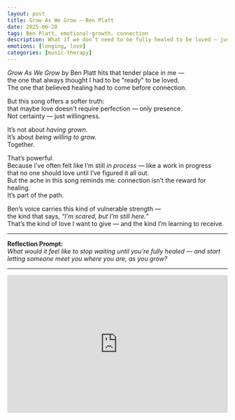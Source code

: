 ```yaml
---
layout: post
title: Grow As We Grow – Ben Platt
date: 2025-06-28
tags: Ben Platt, emotional-growth, connection
description: What if we don’t need to be fully healed to be loved — just willing to grow alongside someone else?
emotions: [longing, love]
categories: [music-therapy]
---
```


*Grow As We Grow* by Ben Platt hits that tender place in me —  
the one that always thought I had to be "ready" to be loved.  
The one that believed healing had to come before connection.

But this song offers a softer truth:  
that maybe love doesn't require perfection — only presence.  
Not certainty — just willingness.

It’s not about *having grown.*  
It’s about *being willing to grow.*  
Together.

That’s powerful.  
Because I’ve often felt like I’m still *in process* — like a work in progress  
that no one should love until I’ve figured it all out.  
But the ache in this song reminds me: connection isn’t the reward for healing.  
It’s part of the path.

Ben’s voice carries this kind of vulnerable strength —  
the kind that says, *“I’m scared, but I’m still here.”*  
That’s the kind of love I want to give — and the kind I’m learning to receive.

---

**Reflection Prompt:**  
*What would it feel like to stop waiting until you’re fully healed — and start letting someone meet you where you are, as you grow?*

---

<iframe width="100%" height="315" src="https://www.youtube.com/embed/MnaLnL1y7TU" title="Ben Platt - Grow As We Grow (Official Audio)" frameborder="0" allowfullscreen></iframe>
